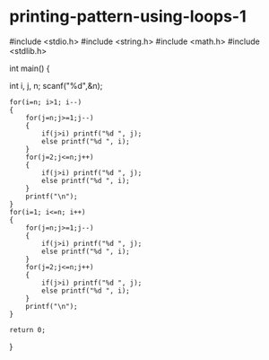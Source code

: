 # printing-pattern-using-loops-1
#include <stdio.h>
#include <string.h>
#include <math.h>
#include <stdlib.h>

int main() 
{

   int i, j, n;
    scanf("%d",&n);
    
    for(i=n; i>1; i--)
    {
        for(j=n;j>=1;j--)
        {
            if(j>i) printf("%d ", j);
            else printf("%d ", i);
        }
        for(j=2;j<=n;j++)
        {
            if(j>i) printf("%d ", j);
            else printf("%d ", i);
        }
        printf("\n");
    }    
    for(i=1; i<=n; i++)
    {
        for(j=n;j>=1;j--)
        {
            if(j>i) printf("%d ", j);
            else printf("%d ", i);
        }
        for(j=2;j<=n;j++)
        {
            if(j>i) printf("%d ", j);
            else printf("%d ", i);
        }
        printf("\n");
    }
    
    return 0;
}
